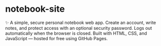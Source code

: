 # notebook-site
✨ A simple, secure personal notebook web app. Create an account, write notes, and protect access with an optional security password. Logs out automatically when the browser is closed. Built with HTML, CSS, and JavaScript — hosted for free using GitHub Pages.
